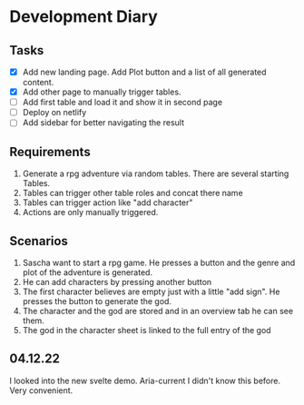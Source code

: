 # Development Diary
## Tasks
- [x] Add new landing page. Add Plot button and a list of all generated content.
- [x] Add other page to manually trigger tables.
- [ ] Add first table and load it and show it in second page
- [ ] Deploy on netlify
- [ ] Add sidebar for better navigating the result

## Requirements
1. Generate a rpg adventure via random tables. There are several starting Tables.
2. Tables can trigger other table roles and concat there name
3. Tables can trigger action like "add character"
4. Actions are only manually triggered.

## Scenarios
1. Sascha want to start a rpg game. He presses a button and the genre and plot of the adventure is generated. 
2. He can add characters by pressing another button
3. The first character believes are empty just with a little "add sign". He presses the button to generate the god.
4. The character and the god are stored and in an overview tab he can see them.
5. The god in the character sheet is linked to the full entry of the god

## 04.12.22
I looked into the new svelte demo.
Aria-current I didn't know this before. Very convenient.